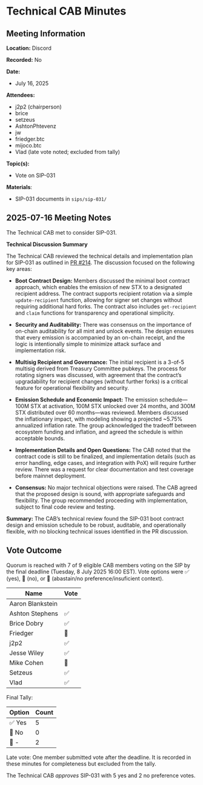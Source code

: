 # Technical CAB Minutes

## Meeting Information

**Location:** Discord

**Recorded:** No

**Date:**

- July 16, 2025

**Attendees:**
- j2p2 (chairperson)
- brice
- setzeus
- AshtonPhtevenz
- jw
- friedger.btc
- mijoco.btc
- Vlad (late vote noted; excluded from tally)

**Topic(s):**

- Vote on SIP-031

**Materials**:

- SIP-031 documents in `sips/sip-031/`

## 2025-07-16 Meeting Notes

The Technical CAB met to consider SIP-031.

**Technical Discussion Summary**

The Technical CAB reviewed the technical details and implementation plan for SIP-031 as outlined in [PR #214](https://github.com/stacksgov/sips/pull/214). The discussion focused on the following key areas:

- **Boot Contract Design:** Members discussed the minimal boot contract approach, which enables the emission of new STX to a designated recipient address. The contract supports recipient rotation via a simple `update-recipient` function, allowing for signer set changes without requiring additional hard forks. The contract also includes `get-recipient` and `claim` functions for transparency and operational simplicity.

- **Security and Auditability:** There was consensus on the importance of on-chain auditability for all mint and unlock events. The design ensures that every emission is accompanied by an on-chain receipt, and the logic is intentionally simple to minimize attack surface and implementation risk.

- **Multisig Recipient and Governance:** The initial recipient is a 3-of-5 multisig derived from Treasury Committee pubkeys. The process for rotating signers was discussed, with agreement that the contract’s upgradability for recipient changes (without further forks) is a critical feature for operational flexibility and security.

- **Emission Schedule and Economic Impact:** The emission schedule—100M STX at activation, 100M STX unlocked over 24 months, and 300M STX distributed over 60 months—was reviewed. Members discussed the inflationary impact, with modeling showing a projected ~5.75% annualized inflation rate. The group acknowledged the tradeoff between ecosystem funding and inflation, and agreed the schedule is within acceptable bounds.

- **Implementation Details and Open Questions:** The CAB noted that the contract code is still to be finalized, and implementation details (such as error handling, edge cases, and integration with PoX) will require further review. There was a request for clear documentation and test coverage before mainnet deployment.

- **Consensus:** No major technical objections were raised. The CAB agreed that the proposed design is sound, with appropriate safeguards and flexibility. The group recommended proceeding with implementation, subject to final code review and testing.

**Summary:** The CAB’s technical review found the SIP-031 boot contract design and emission schedule to be robust, auditable, and operationally flexible, with no blocking technical issues identified in the PR discussion.

## Vote Outcome

Quorum is reached with 7 of 9 eligible CAB members voting on the SIP by the final deadline (Tuesday, 8 July 2025 16:00 EST). 
Vote options were ✅ (yes), 🚫 (no), or 🤷 (abastain/no preference/insuficient context).

| Name             | Vote |
| ---------------- | ---- |
| Aaron Blankstein |      |
| Ashton Stephens  | ✅   |
| Brice Dobry      | ✅   |
| Friedger         | 🤷   |
| j2p2             | ✅   |
| Jesse Wiley      | ✅   |
| Mike Cohen       | 🤷   |
| Setzeus          | ✅   |
| Vlad             | ✅   |

Final Tally:

| Option | Count |
| ------ | ----- |
| ✅ Yes | 5     |
| 🚫 No  | 0     |
| 🤷 -   | 2     |

Late vote: One member submitted vote after the deadline. It is recorded in these minutes for completeness but excluded from the tally.

The Technical CAB *approves* SIP-031 with 5 yes and 2 no preference votes.



